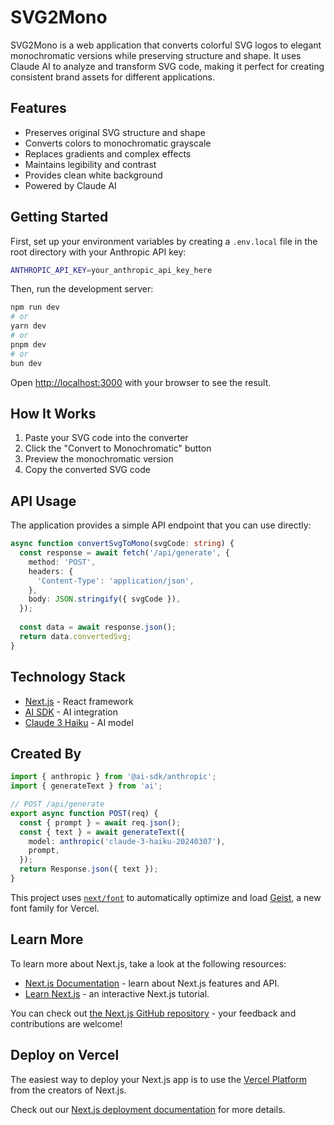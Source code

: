 # SVG2Mono

SVG2Mono is a web application that converts colorful SVG logos to elegant monochromatic versions while preserving structure and shape. It uses Claude AI to analyze and transform SVG code, making it perfect for creating consistent brand assets for different applications.

## Features

- Preserves original SVG structure and shape
- Converts colors to monochromatic grayscale
- Replaces gradients and complex effects
- Maintains legibility and contrast
- Provides clean white background
- Powered by Claude AI

## Getting Started

First, set up your environment variables by creating a `.env.local` file in the root directory with your Anthropic API key:

```bash
ANTHROPIC_API_KEY=your_anthropic_api_key_here
```

Then, run the development server:

```bash
npm run dev
# or
yarn dev
# or
pnpm dev
# or
bun dev
```

Open [http://localhost:3000](http://localhost:3000) with your browser to see the result.

## How It Works

1. Paste your SVG code into the converter
2. Click the "Convert to Monochromatic" button
3. Preview the monochromatic version
4. Copy the converted SVG code

## API Usage

The application provides a simple API endpoint that you can use directly:

```typescript
async function convertSvgToMono(svgCode: string) {
  const response = await fetch('/api/generate', {
    method: 'POST',
    headers: {
      'Content-Type': 'application/json',
    },
    body: JSON.stringify({ svgCode }),
  });
  
  const data = await response.json();
  return data.convertedSvg;
}
```

## Technology Stack

- [Next.js](https://nextjs.org/) - React framework
- [AI SDK](https://sdk.vercel.ai/docs) - AI integration
- [Claude 3 Haiku](https://www.anthropic.com/claude) - AI model

## Created By

```typescript
import { anthropic } from '@ai-sdk/anthropic';
import { generateText } from 'ai';

// POST /api/generate
export async function POST(req) {
  const { prompt } = await req.json();
  const { text } = await generateText({
    model: anthropic('claude-3-haiku-20240307'),
    prompt,
  });
  return Response.json({ text });
}
```

This project uses [`next/font`](https://nextjs.org/docs/app/building-your-application/optimizing/fonts) to automatically optimize and load [Geist](https://vercel.com/font), a new font family for Vercel.

## Learn More

To learn more about Next.js, take a look at the following resources:

- [Next.js Documentation](https://nextjs.org/docs) - learn about Next.js features and API.
- [Learn Next.js](https://nextjs.org/learn) - an interactive Next.js tutorial.

You can check out [the Next.js GitHub repository](https://github.com/vercel/next.js) - your feedback and contributions are welcome!

## Deploy on Vercel

The easiest way to deploy your Next.js app is to use the [Vercel Platform](https://vercel.com/new?utm_medium=default-template&filter=next.js&utm_source=create-next-app&utm_campaign=create-next-app-readme) from the creators of Next.js.

Check out our [Next.js deployment documentation](https://nextjs.org/docs/app/building-your-application/deploying) for more details.
